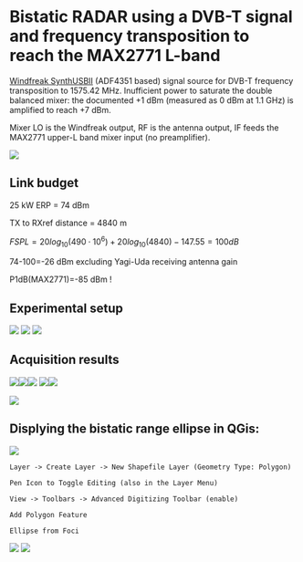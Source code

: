# Bistatic RADAR using a DVB-T signal and frequency transposition to reach the MAX2771 L-band

<a href="https://windfreaktech.com/product/synthusb3-6ghz-rf-signal-generator/">Windfreak 
SynthUSBII</a> (ADF4351 based) signal source for DVB-T frequency transposition to 1575.42 MHz. 
Inufficient power to saturate the double balanced mixer: the documented +1 dBm (measured as
0 dBm at 1.1 GHz) is amplified to reach +7 dBm. 

Mixer LO is the Windfreak output, RF is the antenna output, IF feeds the MAX2771 upper-L band 
mixer input (no preamplifier).

<img src="radar_setup.png">

## Link budget

25 kW ERP = 74 dBm

TX to RXref distance = 4840 m

$FSPL=20log_{10}(490\cdot 10^6)+20log_{10}(4840)-147.55=100 dB$

74-100=-26 dBm excluding Yagi-Uda receiving antenna gain

P1dB(MAX2771)=-85 dBm !

## Experimental setup

<img src="DSC02881small.jpg">
<img src="DSC02884small.jpg">
<img src="DSC02887small.jpg">

## Acquisition results

<img src="1_514MHz.png"><img src="2_490MHz.png"><img src="3_682MHz.png">
<img src="4_658MHz.png"><img src="5_650MHz.png">

<img src="6_stacking.png">

## Displying the bistatic range ellipse in QGis:

<img src="2025-06-11-073154_2704x1050_scrot.png">

```
Layer -> Create Layer -> New Shapefile Layer (Geometry Type: Polygon)

Pen Icon to Toggle Editing (also in the Layer Menu)

View -> Toolbars -> Advanced Digitizing Toolbar (enable)

Add Polygon Feature

Ellipse from Foci
```

<img src="wide.png">

<img src="zoom.png">
